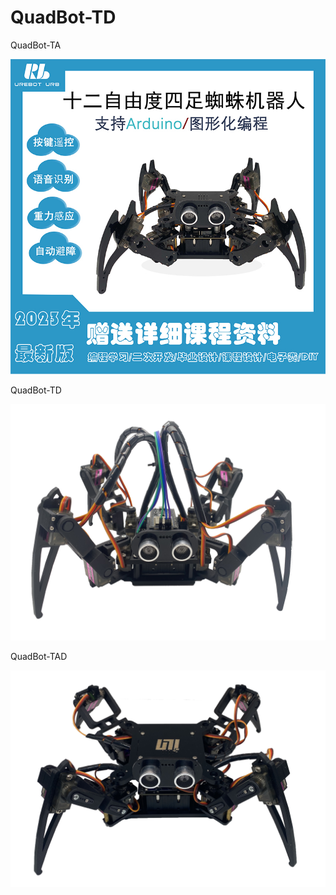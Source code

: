 # QuadBot-TD
QuadBot-TA

<img src="https://github.com/shunliuniliu/QuadBot-TD/blob/main/QuadBot-TA.jpg">

QuadBot-TD

<img src="https://github.com/shunliuniliu/QuadBot-TD/blob/main/QuadBot-TD.jpg">

QuadBot-TAD

<img src="https://github.com/shunliuniliu/QuadBot-TD/blob/main/QuadBot-TAD.png">
